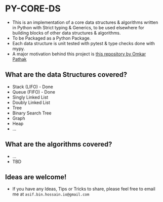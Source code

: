 # PY-CORE-DS
- This is an implementation of a core data structures & algorithms written in Python with Strict typing & Generics, to be used elsewhere for building blocks of other data structures & algorithms.
- To be Packaged as a Python Package.
- Each data structure is unit tested with pytest & type checks done with mypy.
- A major motivation behind this project is [this repository by Omkar Pathak](https://github.com/OmkarPathak/Data-Structures-using-Python)

## What are the data Structures covered?
- Stack (LIFO) - Done
- Queue (FIFO) - Done
- Singly Linked List
- Doubly Linked List
- Tree
- Binary Search Tree
- Graph
- Heap
- ...

## What are the algorithms covered?
- ...
- TBD

## Ideas are welcome!
- If you have any Ideas, Tips or Tricks to share, please feel free to email me at `asif.bin.hossain.io@gmail.com`

